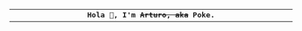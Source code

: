 <table>
  <tbody>
    <td align="center">
      <img width="2000" height="0" /><br>
      <b><samp>Hola 👋, I'm <del>Arturo, aka</del> Poke.</samp></b>
      <img width="2000" height="0" />
    </td>
  </tbody>
</table>

